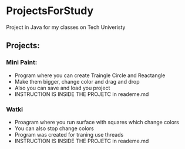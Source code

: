 # ProjectsForStudy
 Project in Java for my classes on Tech Univeristy
 
 ## Projects:
 
 ### Mini Paint:
 - Program where you can create Traingle Circle and Reactangle
 - Make them bigger, change color and drag and drop
 - Also you can save and load you project
 - INSTRUCTION IS INSIDE THE PROJETC in reademe.md

### Watki
- Proagram where you run surface with squares which change colors
- You can also stop change colors
- Program was created for traning use threads
- INSTRUCTION IS INSIDE THE PROJETC in reademe.md
